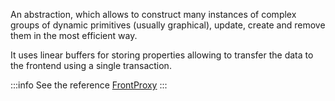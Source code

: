 An abstraction, which allows to construct many instances of complex groups of dynamic primitives (usually graphical), update, create and remove them in the most efficient way.

It uses linear buffers for storing properties allowing to transfer the data to the frontend using a single transaction.

:::info
See the reference [FrontProxy](frontend/Reference/Frontend%20IO/FrontProxy.md)
:::